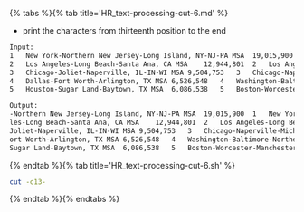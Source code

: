 {% tabs %}{% tab title='HR_text-processing-cut-6.md' %}

* print the characters from thirteenth position to the end

```txt
Input:
1   New York-Northern New Jersey-Long Island, NY-NJ-PA MSA  19,015,900  1   New York-Newark-Bridgeport, NY-NJ-CT-PA CSA 22,214,083
2   Los Angeles-Long Beach-Santa Ana, CA MSA    12,944,801  2   Los Angeles-Long Beach-Riverside, CA CSA    18,081,569
3   Chicago-Joliet-Naperville, IL-IN-WI MSA 9,504,753   3   Chicago-Naperville-Michigan City, IL-IN-WI CSA  9,729,825
4   Dallas-Fort Worth-Arlington, TX MSA 6,526,548   4   Washington-Baltimore-Northern Virginia, DC-MD-VA-WV CSA 8,718,083
5   Houston-Sugar Land-Baytown, TX MSA  6,086,538   5   Boston-Worcester-Manchester, MA-RI-NH CSA   7,601,061

Output:
-Northern New Jersey-Long Island, NY-NJ-PA MSA  19,015,900  1   New York-Newark-Bridgeport, NY-NJ-CT-PA CSA 22,214,083
les-Long Beach-Santa Ana, CA MSA    12,944,801  2   Los Angeles-Long Beach-Riverside, CA CSA    18,081,569
Joliet-Naperville, IL-IN-WI MSA 9,504,753   3   Chicago-Naperville-Michigan City, IL-IN-WI CSA  9,729,825
ort Worth-Arlington, TX MSA 6,526,548   4   Washington-Baltimore-Northern Virginia, DC-MD-VA-WV CSA 8,718,083
Sugar Land-Baytown, TX MSA  6,086,538   5   Boston-Worcester-Manchester, MA-RI-NH CSA   7,601,061
```

{% endtab %}{% tab title='HR_text-processing-cut-6.sh' %}

```sh
cut -c13-
```

{% endtab %}{% endtabs %}
